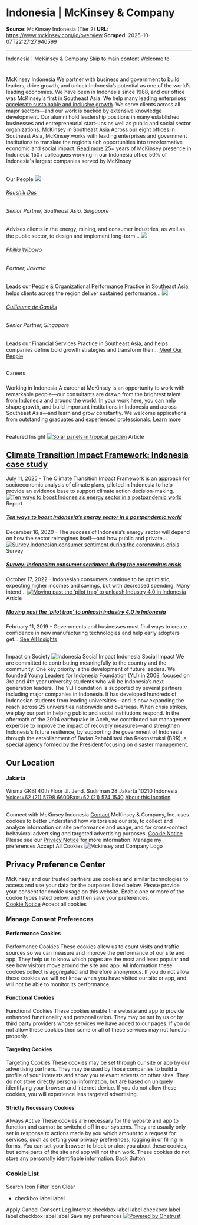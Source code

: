 # Indonesia | McKinsey & Company

**Source**: McKinsey Indonesia (Tier 2)
**URL**: https://www.mckinsey.com/id/overview
**Scraped**: 2025-10-07T22:27:27.940599

---

Indonesia | McKinsey & Company
[Skip to main content](https://www.mckinsey.com/id/overview#skipToMain)
Welcome to
# 
McKinsey Indonesia
We partner with business and government to build leaders, drive growth, and unlock Indonesia’s potential as one of the world’s leading economies.
We have been in Indonesia since 1988, and our office was McKinsey's first in Southeast Asia. We help many leading enterprises [accelerate sustainable and inclusive growth](https://www.mckinsey.com/about-us/overview/sustainable-and-inclusive-growth). We serve clients across all major sectors—and our work is backed by extensive knowledge development. Our alumni hold leadership positions in many established businesses and entrepreneurial start-ups as well as public and social sector organizations.
McKinsey in Southeast Asia
Across our eight offices in Southeast Asia, McKinsey works with leading enterprises and government institutions to translate the region’s rich opportunities into transformative economic and social impact.
[Read more](https://www.mckinsey.com/locations/asia/mckinsey-in-southeast-asia)
25+
years
of McKinsey presence in Indonesia
150+
colleagues
working in our Indonesia office
50%
of Indonesia's
largest companies served by McKinsey
## 
Our People
![](https://www.mckinsey.com/id/~/media/mckinsey/our%20people/kaushik%20das/kaushik%20das_4283_fc-mask_profile_1536x1152.png?cq=50&mw=480&car=1:1&cpy=Center)
###### [Kaushik Das](https://www.mckinsey.com/id/our-people/kaushik-das)
###### Senior Partner, Southeast Asia, Singapore
Advises clients in the energy, mining, and consumer industries, as well as the public sector, to design and implement long-term...
![](https://www.mckinsey.com/id/~/media/mckinsey/our%20people/phillia%20wibowo/new_phillia_wibowo_profile_1536x1152.jpg?cq=50&mw=480&car=1:1&cpy=Center)
###### [Phillia Wibowo](https://www.mckinsey.com/id/our-people/phillia-wibowo)
###### Partner, Jakarta
Leads our People & Organizational Performance Practice in Southeast Asia; helps clients across the region deliver sustained performance...
![](https://www.mckinsey.com/id/~/media/mckinsey/our%20people/guillaume%20de%20gantes/guillaume_de_gantes_profile_1536x1152.jpg?cq=50&mw=480&car=1:1&cpy=Center)
###### [Guillaume de Gantès](https://www.mckinsey.com/id/our-people/guillaume-de-gantes)
###### Senior Partner, Singapore
Leads our Financial Services Practice in Southeast Asia, and helps companies define bold growth strategies and transform their...
[Meet Our People](https://www.mckinsey.com/id/our-people)
## 
Careers
### 
Working in Indonesia
A career at McKinsey is an opportunity to work with remarkable people—our consultants are drawn from the brightest talent from Indonesia and around the world.
In your work here, you can help shape growth, and build important institutions in Indonesia and across Southeast Asia—and learn and grow constantly. We welcome applications from outstanding graduates and experienced professionals.
[Learn more](https://www.mckinsey.com/id/careers)
## 
Featured Insight
[![Solar panels in tropical garden](https://www.mckinsey.com/id/~/media/mckinsey/business%20functions/sustainability/our%20insights/climate%20transition%20impact%20framework%20indonesia%20case%20study/mck247307%20ind%20c-tif%20case%20study-thumb-1536x1536.jpg?cq=50&mw=767&car=16:9&cpy=Center)](https://www.mckinsey.com/capabilities/sustainability/our-insights/climate-transition-impact-framework-indonesia-case-study)
Article
##  [Climate Transition Impact Framework: Indonesia case study](https://www.mckinsey.com/capabilities/sustainability/our-insights/climate-transition-impact-framework-indonesia-case-study)
July 11, 2025 - 
The Climate Transition Impact Framework is an approach for socioeconomic analysis of climate plans, piloted in Indonesia to help provide an evidence base to support climate action decision-making.
[![Ten ways to boost Indonesia’s energy sector in a postpandemic world](https://www.mckinsey.com/id/~/media/mckinsey/industries/oil%20and%20gas/our%20insights/ten%20ways%20to%20boost%20indonesias%20energy%20sector%20in%20a%20postpandemic%20world/ten-ways-to-boost-indonesias-energy-1536x1536.jpg?cq=50&mw=767&car=16:9&cpy=Center)](https://www.mckinsey.com/industries/oil-and-gas/our-insights/ten-ways-to-boost-indonesias-energy-sector-in-a-postpandemic-world)
Report
#####  [Ten ways to boost Indonesia’s energy sector in a postpandemic world](https://www.mckinsey.com/industries/oil-and-gas/our-insights/ten-ways-to-boost-indonesias-energy-sector-in-a-postpandemic-world)
December 16, 2020 - 
The success of Indonesia’s energy sector will depend on how the sector reimagines itself—and how public and private...
[![Survey Indonesian consumer sentiment during the coronavirus crisis](https://www.mckinsey.com/id/~/media/mckinsey/business%20functions/marketing%20and%20sales/our%20insights/survey%20indonesian%20consumer%20sentiment%20during%20the%20coronavirus%20crisis/hero-indonesia-covid-19-survey.jpg?cq=50&mw=767&car=16:9&cpy=Center)](https://www.mckinsey.com/capabilities/growth-marketing-and-sales/our-insights/survey-indonesian-consumer-sentiment-during-the-coronavirus-crisis)
Survey
#####  [Survey: Indonesian consumer sentiment during the coronavirus crisis](https://www.mckinsey.com/capabilities/growth-marketing-and-sales/our-insights/survey-indonesian-consumer-sentiment-during-the-coronavirus-crisis)
October 17, 2022 - 
Indonesian consumers continue to be optimistic, expecting higher incomes and savings, but with decreased spending. Many intend...
[![Moving past the ‘pilot trap’ to unleash Industry 4.0 in Indonesia](https://www.mckinsey.com/id/~/media/mckinsey/business%20functions/operations/our%20insights/moving%20past%20the%20pilot%20trap%20to%20unleash%20industry%204%200%20in%20indonesia/moving-past-the-pilot-trap-1536x1536-200.jpg?cq=50&mw=767&car=16:9&cpy=Center)](https://www.mckinsey.com/capabilities/operations/our-insights/moving-past-the-pilot-trap-to-unleash-industry-4-0-in-indonesia)
Article
#####  [Moving past the ‘pilot trap’ to unleash Industry 4.0 in Indonesia](https://www.mckinsey.com/capabilities/operations/our-insights/moving-past-the-pilot-trap-to-unleash-industry-4-0-in-indonesia)
February 11, 2019 - 
Governments and businesses must find ways to create confidence in new manufacturing technologies and help early adopters get...
[See All Insights](https://www.mckinsey.com/id/our-insights)
## 
Impact on Society
![Indonesia Social Impact](https://www.mckinsey.com/id/~/media/mckinsey/locations/asia/indonesia/overview/indonesia_overview_social-imapact_shuhaela-2_1536x864.jpg?cq=50&mw=767&cpy=Center)
Indonesia Social Impact
We are committed to contributing meaningfully to the country and the community.
One key priority is the development of future leaders. We founded [Young Leaders for Indonesia Foundation](http://yli.or.id/) (YLI) in 2008, focused on 3rd and 4th year university students who will be Indonesia’s next-generation leaders. The YLI Foundation is supported by several partners including major companies in Indonesia. It has developed hundreds of Indonesian students from leading universities—and is now expanding the reach across 25 universities nationwide and overseas.
When crisis strikes, we play our part in helping public and social institutions respond. In the aftermath of the 2004 earthquake in Aceh, we contributed our management expertise to improve the impact of recovery measures—and strengthen Indonesia’s future resilience, by supporting the government of Indonesia through the establishment of Badan Rehabilitasi dan Rekonstruksi (BRR), a special agency formed by the President focusing on disaster management.
## Our Location
#### Jakarta
Wisma GKBI 40th Floor Jl. Jend. Sudirman 28 Jakarta 10210 Indonesia
[Voice:+62 (21) 5798 6600](tel:+62%20\(21\)%205798%206600)[Fax:+62 (21) 574 1540](tel:+62%20\(21\)%20574%201540)
[About this location](https://www.mckinsey.com/id/overview)
## 
Connect with McKinsey Indonesia
[Contact](https://www.mckinsey.com/id/contact-us)
McKinsey & Company, Inc. uses cookies to better understand how visitors use our site, to collect and analyze information on site performance and usage, and for cross-context behavioral advertising and targeted advertising purposes. [Cookie Notice](https://www.mckinsey.com/cookie-policy)   
Please see our [Privacy Notice](https://www.mckinsey.com/privacy-policy) for more information.
Manage my preferences
Accept All Cookies
![Mckinsey and Company Logo](https://cdn.cookielaw.org/logos/353d36fb-3a1c-4021-b831-ee6d50361d6a/07a8989e-cba1-4f60-a67a-0ffe9efc1b3a/5705935c-c99f-48d8-8aef-b78127f4aed3/mckinsey---company_owler_20190728_090718_original.png)
## Privacy Preference Center
McKinsey and our trusted partners use cookies and similar technologies to access and use your data for the purposes listed below. Please provide your consent for cookie usage on this website. Enable one or more of the cookie types listed below, and then save your preferences.   
[Cookie Notice](https://www.mckinsey.com/cookie-policy)
Accept all cookies
###  Manage Consent Preferences
#### Performance Cookies
Performance Cookies
These cookies allow us to count visits and traffic sources so we can measure and improve the performance of our site and app. They help us to know which pages are the most and least popular and see how visitors move around the site and app. All information these cookies collect is aggregated and therefore anonymous. If you do not allow these cookies we will not know when you have visited our site or app, and will not be able to monitor its performance.
#### Functional Cookies
Functional Cookies
These cookies enable the website and app to provide enhanced functionality and personalization. They may be set by us or by third party providers whose services we have added to our pages. If you do not allow these cookies then some or all of these services may not function properly.
#### Targeting Cookies
Targeting Cookies
These cookies may be set through our site or app by our advertising partners. They may be used by those companies to build a profile of your interests and show you relevant adverts on other sites. They do not store directly personal information, but are based on uniquely identifying your browser and internet device. If you do not allow these cookies, you will experience less targeted advertising.
#### Strictly Necessary Cookies
Always Active
These cookies are necessary for the website and app to function and cannot be switched off in our systems. They are usually only set in response to actions made by you which amount to a request for services, such as setting your privacy preferences, logging in or filling in forms. You can set your browser to block or alert you about these cookies, but some parts of the site and app will not then work. These cookies do not store any personally identifiable information.
Back Button
### Cookie List
Search Icon
Filter Icon
Clear
  * checkbox label label


Apply Cancel
Consent Leg.Interest
checkbox label label
checkbox label label
checkbox label label
Save my preferences
[![Powered by Onetrust](https://cdn.cookielaw.org/logos/static/powered_by_logo.svg)](https://www.onetrust.com/products/cookie-consent/)

